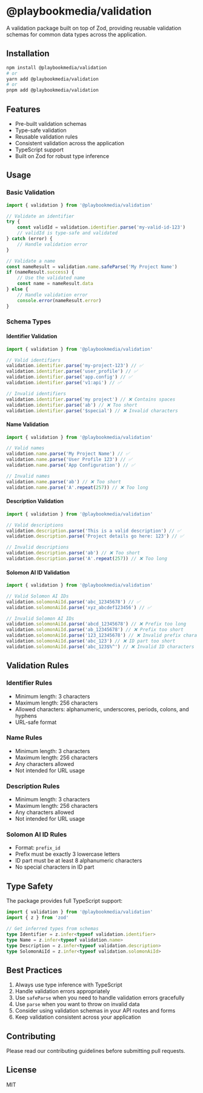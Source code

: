 # @playbookmedia/validation

A validation package built on top of Zod, providing reusable validation schemas for common data types across the application.

## Installation

```bash
npm install @playbookmedia/validation
# or
yarn add @playbookmedia/validation
# or
pnpm add @playbookmedia/validation
```

## Features

-   Pre-built validation schemas
-   Type-safe validation
-   Reusable validation rules
-   Consistent validation across the application
-   TypeScript support
-   Built on Zod for robust type inference

## Usage

### Basic Validation

```typescript
import { validation } from '@playbookmedia/validation'

// Validate an identifier
try {
    const validId = validation.identifier.parse('my-valid-id-123')
    // validId is type-safe and validated
} catch (error) {
    // Handle validation error
}

// Validate a name
const nameResult = validation.name.safeParse('My Project Name')
if (nameResult.success) {
    // Use the validated name
    const name = nameResult.data
} else {
    // Handle validation error
    console.error(nameResult.error)
}
```

### Schema Types

#### Identifier Validation

```typescript
import { validation } from '@playbookmedia/validation'

// Valid identifiers
validation.identifier.parse('my-project-123') // ✅
validation.identifier.parse('user_profile') // ✅
validation.identifier.parse('app.config') // ✅
validation.identifier.parse('v1:api') // ✅

// Invalid identifiers
validation.identifier.parse('my project') // ❌ Contains spaces
validation.identifier.parse('ab') // ❌ Too short
validation.identifier.parse('$special') // ❌ Invalid characters
```

#### Name Validation

```typescript
import { validation } from '@playbookmedia/validation'

// Valid names
validation.name.parse('My Project Name') // ✅
validation.name.parse('User Profile 123') // ✅
validation.name.parse('App Configuration') // ✅

// Invalid names
validation.name.parse('ab') // ❌ Too short
validation.name.parse('A'.repeat(257)) // ❌ Too long
```

#### Description Validation

```typescript
import { validation } from '@playbookmedia/validation'

// Valid descriptions
validation.description.parse('This is a valid description') // ✅
validation.description.parse('Project details go here: 123') // ✅

// Invalid descriptions
validation.description.parse('ab') // ❌ Too short
validation.description.parse('A'.repeat(257)) // ❌ Too long
```

#### Solomon AI ID Validation

```typescript
import { validation } from '@playbookmedia/validation'

// Valid Solomon AI IDs
validation.solomonAiId.parse('abc_12345678') // ✅
validation.solomonAiId.parse('xyz_abcdef123456') // ✅

// Invalid Solomon AI IDs
validation.solomonAiId.parse('abcd_12345678') // ❌ Prefix too long
validation.solomonAiId.parse('ab_12345678') // ❌ Prefix too short
validation.solomonAiId.parse('123_12345678') // ❌ Invalid prefix characters
validation.solomonAiId.parse('abc_123') // ❌ ID part too short
validation.solomonAiId.parse('abc_123$%^') // ❌ Invalid ID characters
```

## Validation Rules

### Identifier Rules

-   Minimum length: 3 characters
-   Maximum length: 256 characters
-   Allowed characters: alphanumeric, underscores, periods, colons, and hyphens
-   URL-safe format

### Name Rules

-   Minimum length: 3 characters
-   Maximum length: 256 characters
-   Any characters allowed
-   Not intended for URL usage

### Description Rules

-   Minimum length: 3 characters
-   Maximum length: 256 characters
-   Any characters allowed
-   Not intended for URL usage

### Solomon AI ID Rules

-   Format: `prefix_id`
-   Prefix must be exactly 3 lowercase letters
-   ID part must be at least 8 alphanumeric characters
-   No special characters in ID part

## Type Safety

The package provides full TypeScript support:

```typescript
import { validation } from '@playbookmedia/validation'
import { z } from 'zod'

// Get inferred types from schemas
type Identifier = z.infer<typeof validation.identifier>
type Name = z.infer<typeof validation.name>
type Description = z.infer<typeof validation.description>
type SolomonAiId = z.infer<typeof validation.solomonAiId>
```

## Best Practices

1. Always use type inference with TypeScript
2. Handle validation errors appropriately
3. Use `safeParse` when you need to handle validation errors gracefully
4. Use `parse` when you want to throw on invalid data
5. Consider using validation schemas in your API routes and forms
6. Keep validation consistent across your application

## Contributing

Please read our contributing guidelines before submitting pull requests.

## License

MIT
